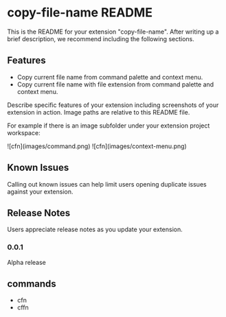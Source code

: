 # copy-file-name README

This is the README for your extension "copy-file-name". After writing up a brief description, we recommend including the following sections.

## Features
* Copy current file name from command palette and context menu.
* Copy current file name with file extension from command palette and context menu.

Describe specific features of your extension including screenshots of your extension in action. Image paths are relative to this README file.

For example if there is an image subfolder under your extension project workspace:

\!\[cfn\]\(images/command.png\)
\!\[cfn\]\(images/context-menu.png\)

## Known Issues

Calling out known issues can help limit users opening duplicate issues against your extension.

## Release Notes

Users appreciate release notes as you update your extension.

### 0.0.1

Alpha release

## commands

- cfn 
- cffn

